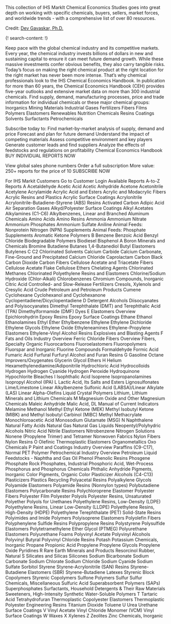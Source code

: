 
This collection of IHS MarkIt Chemical Economics Studies goes into great depth on working with specific chemicals, buyers, sellers, market forces, and worldwide trends - with a comprehensive list of over 80 resources. 

Credit: [Dev Gavaskar, Ph.D.](http://www.truenorthvp.com/our-team/dev-gavaskar-ph-d/)


{! search-content: !}

Keep pace with the global chemical industry and its competitive markets.
Every year, the chemical industry invests billions of dollars in new and sustaining capital to ensure it can meet future demand growth. While these massive investments confer obvious benefits, they also carry tangible risks. Today’s focus on making the right chemical product at the right location for the right market has never been more intense. That’s why chemical professionals look to the IHS Chemical Economics Handbook.
In publication for more than 60 years, the Chemical Economics Handbook (CEH) provides five-year outlooks and extensive market data on more than 300 industrial chemicals. Find supply, demand, manufacturing processes, price and trade information for individual chemicals or these major chemical groups:
Inorganics 
Mining Materials 
Industrial Gases 
Fertilizers 
Fibers
Films 
Polymers 
Elastomers 
Renewables 
Nutrition Chemicals
Resins 
Coatings 
Solvents 
Surfactants 
Petrochemicals

Subscribe today to:
Find market-by-market analysis of supply, demand and price
Forecast and plan for future demand
Understand the impact of competing materials
Assess competitive environment and key players
Generate customer leads and find suppliers
Analyze the effects of feedstocks and regulations on profitability
Chemical Economics Handbook
BUY INDIVIDUAL REPORTS NOW

View global sales phone numbers
Order a full subscription
More value: 250+ reports for the price of 10
SUBSCRIBE NOW

For IHS Markit Customers
Go to Customer Login 
Available Reports
A-to-Z Reports
A
Acetaldehyde
Acetic Acid
Acetic Anhydride
Acetone
Acetonitrile
Acetylene
Acrylamide
Acrylic Acid and Esters
Acrylic and Modacrylic Fibers
Acrylic Resins and Plastics
Acrylic Surface Coatings
Acrylonitrile
Acrylonitrile-Butadiene-Styrene (ABS) Resins
Activated Carbon
Adipic Acid
Air Separation Gases
Alkyd/Polyester Surface Coatings
Alkyl Acetates
Alkylamines (C1-C6)
Alkylbenzenes, Linear and Branched
Aluminum Chemicals
Amino Acids
Amino Resins
Ammonia
Ammonium Nitrate
Ammonium Phosphates
Ammonium Sulfate
Aniline
Animal Feeds: Nonprotein Nitrogen (NPN) Supplements
Animal Feeds: Phosphate Supplements
Aromatic Ketone Polymers
B
Benzene
Benzoic Acid
Benzyl Chloride
Biodegradable Polymers
Biodiesel
Bisphenol A
Boron Minerals and Chemicals
Bromine
Butadiene
Butanes
1,4-Butanediol
Butyl Elastomers
Butylenes
C
C2 Chlorinated Solvents
Calcium Carbide
Calcium Carbonate, Fine-Ground and Precipitated
Calcium Chloride
Caprolactam
Carbon Black
Carbon Dioxide
Carbon Fibers
Cellulose Acetate and Triacetate Fibers
Cellulose Acetate Flake
Cellulose Ethers
Chelating Agents
Chlorinated Methanes
Chlorinated Polyethylene Resins and Elastomers
Chlorine/Sodium Hydroxide (Chlor-Alkali)
Chlorobenzenes
Chromium Compounds, Inorganic
Citric Acid
Controlled- and Slow-Release Fertilizers
Cresols, Xylenols and Cresylic Acid
Crude Petroleum and Petroleum Products
Cumene
Cyclohexane
Cyclohexanol and Cyclohexanone
Cyclopentadiene/Dicyclopentadiene
D
Detergent Alcohols
Diisocyanates and Polyisocyanates
Dimethyl Terephthalate (DMT) and Terephthalic Acid (TPA)
Dimethylformamide (DMF)
Dyes
E
Elastomers Overview
Epichlorohydrin
Epoxy Resins
Epoxy Surface Coatings
Ethane
Ethanol
Ethanolamines
Ethyl Ether
Ethylbenzene
Ethylene
Ethylene Dichloride
Ethylene Glycols
Ethylene Oxide
Ethyleneamines
Ethylene-Propylene Elastomers
Ethylene-Vinyl Alcohol Resins
Explosives and Blasting Agents
F
Fats and Oils Industry Overview
Ferric Chloride
Fibers Overview
Fibers, Specialty Organic
Fluorocarbons
Fluoroelastomers
Fluoropolymers
Fluorspar and Inorganic Fluorine Compounds
Formaldehyde
Formic Acid
Fumaric Acid
Furfural
Furfuryl Alcohol and Furan Resins
G
Gasoline Octane Improvers/Oxygenates
Glycerin
Glycol Ethers
H
Helium
Hexamethylenediamine/Adiponitrile
Hydrochloric Acid
Hydrocolloids
Hydrogen
Hydrogen Cyanide
Hydrogen Peroxide
Hydroquinone
Hypochlorite Bleaches
I
Isophthalic Acid
Isoprene
Isopropanolamines
Isopropyl Alcohol (IPA)
L
Lactic Acid, Its Salts and Esters
Lignosulfonates
Lime/Limestone
Linear Alkylbenzene Sulfonic Acid (LABSA)/Linear Alkylate (LAS)
Linear Alpha-Olefins
Liquid Crystal Polymers
Lithium, Lithium Minerals and Lithium Chemicals
M
Magnesium Oxide and Other Magnesium Chemicals
Maleic Anhydride
Malic Acid, DL
Manual of Current Indicators
Melamine
Methanol
Methyl Ethyl Ketone (MEK)
Methyl Isobutyl Ketone (MIBK) and Methyl Isobutyl Carbinol (MIBC)
Methyl Methacrylate
Monochloroacetic Acid
Monosodium Glutamate (MSG)
N
Naphthalene
Natural Fatty Acids
Natural Gas
Natural Gas Liquids
Neopentyl/Polyhydric Alcohols
Nitric Acid
Nitrile Elastomers
Nitrobenzene
Nitrogen Solutions
Nonene (Propylene Trimer) and Tetramer
Nonwoven Fabrics
Nylon Fibers
Nylon Resins
O
Olefinic Thermoplastic Elastomers
Organometallics
Oxo Chemicals
P
Paint and Coatings Industry Overview
Paraffins (C9-C17), Normal
PET Polymer
Petrochemical Industry Overview
Petroleum Liquid Feedstocks - Naphtha and Gas Oil
Phenol
Phenolic Resins
Phosgene
Phosphate Rock
Phosphates, Industrial
Phosphoric Acid, Wet-Process
Phosphorus and Phosphorus Chemicals
Phthalic Anhydride
Pigments, Inorganic Color
Pigments, Organic Color
Plasticizer Alcohols (C4-C13)
Plasticizers
Plastics Recycling
Polyacetal Resins
Polyalkylene Glycols
Polyamide Elastomers
Polyamide Resins (Nonnylon types)
Polybutadiene Elastomers
Polycarbonate Resins
Polychloroprene Elastomer
Polyester Fibers
Polyester Film
Polyester Polyols
Polyester Resins, Unsaturated
Polyether Polyols for Urethanes
Polyethylene Resins, Low-Density (LDPE)
Polyethylene Resins, Linear Low-Density (LLDPE)
Polyethylene Resins, High-Density (HDPE)
Polyethylene Terephthalate (PET) Solid-State Resins
Polyimides and Imide Polymers
Polyisoprene Elastomers
Polyolefin Fibers
Polyphenylene Sulfide Resins
Polypropylene Resins
Polystyrene
Polysulfide Elastomers
Polytetramethylene Ether Glycol (PTMEG)
Polyurethane Elastomers
Polyurethane Foams
Polyvinyl Acetate
Polyvinyl Alcohols
Polyvinyl Butyral
Polyvinyl Chloride Resins
Potash
Potassium Chemicals, Inorganic
Propane
Propionic Acid
Propylene
Propylene Glycols
Propylene Oxide
Pyridines
R
Rare Earth Minerals and Products
Resorcinol
Rubber, Natural
S
Silicates and Silicas
Silicones
Sodium Bicarbonate
Sodium Carbonate
Sodium Chlorate
Sodium Chloride
Sodium Cyanide
Sodium Sulfate
Sorbitol
Styrene
Styrene-Acrylonitrile (SAN) Resins
Styrene-Butadiene Elastomers (SBR)
Styrene-Butadiene Latexes
Styrenic Block Copolymers
Styrenic Copolymers
Sulfone Polymers
Sulfur
Sulfur Chemicals, Miscellaneous
Sulfuric Acid
Superabsorbent Polymers (SAPs)
Superphosphates
Surfactants, Household Detergents & Their Raw Materials
Sweeteners, High-Intensity
Synthetic Water-Soluble Polymers
T
Tartaric Acid
Tetrahydrofuran
Thermoplastic Copolyester Elastomers
Thermoplastic Polyester Engineering Resins
Titanium Dioxide
Toluene
U
Urea
Urethane Surface Coatings
V
Vinyl Acetate
Vinyl Chloride Monomer (VCM)
Vinyl Surface Coatings
W
Waxes
X
Xylenes
Z
Zeolites
Zinc Chemicals, Inorganic
